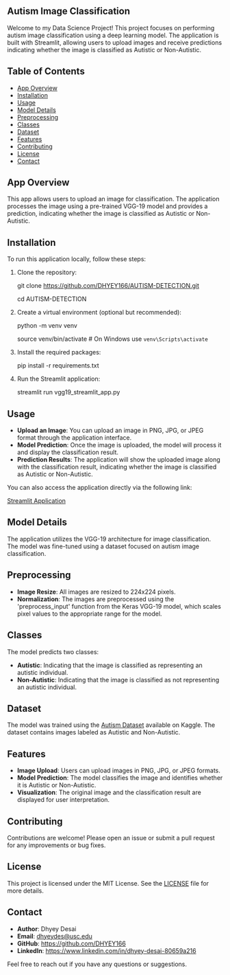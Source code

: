 ## Autism Image Classification

Welcome to my Data Science Project! This project focuses on performing autism image classification using a deep learning model. The application is built with Streamlit, allowing users to upload images and receive predictions indicating whether the image is classified as Autistic or Non-Autistic.

## Table of Contents
- [App Overview](#app-overview)
- [Installation](#installation)
- [Usage](#usage)
- [Model Details](#model-details)
- [Preprocessing](#preprocessing)
- [Classes](#classes)
- [Dataset](#dataset)
- [Features](#features)
- [Contributing](#contributing)
- [License](#license)
- [Contact](#contact)

## App Overview

This app allows users to upload an image for classification. The application processes the image using a pre-trained VGG-19 model and provides a prediction, indicating whether the image is classified as Autistic or Non-Autistic.

## Installation

To run this application locally, follow these steps:

1. Clone the repository:
   
   git clone https://github.com/DHYEY166/AUTISM-DETECTION.git
   
   cd AUTISM-DETECTION

3. Create a virtual environment (optional but recommended):

   python -m venv venv
   
   source venv/bin/activate  # On Windows use `venv\Scripts\activate`

5. Install the required packages:

   pip install -r requirements.txt

6. Run the Streamlit application:

   streamlit run vgg19_streamlit_app.py

## Usage

- **Upload an Image**: You can upload an image in PNG, JPG, or JPEG format through the application interface.
- **Model Prediction**: Once the image is uploaded, the model will process it and display the classification result.
- **Prediction Results**: The application will show the uploaded image along with the classification result, indicating whether the image is classified as Autistic or Non-Autistic.

You can also access the application directly via the following link:

[Streamlit Application](https://autism-detection-c4eyho4yxwqsrdwh8k4gqe.streamlit.app)

## Model Details

The application utilizes the VGG-19 architecture for image classification. The model was fine-tuned using a dataset focused on autism image classification.

## Preprocessing

- **Image Resize**: All images are resized to 224x224 pixels.
- **Normalization**: The images are preprocessed using the 'preprocess_input' function from the Keras VGG-19 model, which scales pixel values to the appropriate range for the model.

## Classes

The model predicts two classes:

- **Autistic**: Indicating that the image is classified as representing an autistic individual.
- **Non-Autistic**: Indicating that the image is classified as not representing an autistic individual.

## Dataset

The model was trained using the [Autism Dataset](https://www.kaggle.com/datasets/harsh0251/autism-dataset) available on Kaggle. The dataset contains images labeled as Autistic and Non-Autistic.

## Features

- **Image Upload**: Users can upload images in PNG, JPG, or JPEG formats.
- **Model Prediction**: The model classifies the image and identifies whether it is Autistic or Non-Autistic.
- **Visualization**: The original image and the classification result are displayed for user interpretation.

## Contributing

Contributions are welcome! Please open an issue or submit a pull request for any improvements or bug fixes.

## License

This project is licensed under the MIT License. See the [LICENSE](https://github.com/DHYEY166/BREAST_CANCER_SEMANTIC_SEGMENTATION/blob/main/LICENSE) file for more details.

## Contact

- **Author**: Dhyey Desai
- **Email**: dhyeydes@usc.edu
- **GitHub**: https://github.com/DHYEY166
- **LinkedIn**: https://www.linkedin.com/in/dhyey-desai-80659a216 

Feel free to reach out if you have any questions or suggestions.
